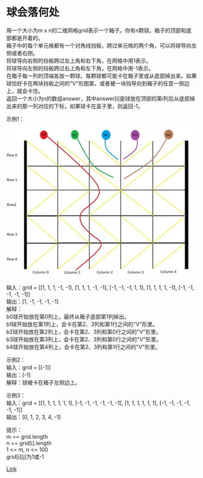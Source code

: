 <h1>球会落何处</h1>

用一个大小为m x n的二维网格grid表示一个箱子。你有n颗球。箱子的顶部和底部都是开着的。</br>
箱子中的每个单元格都有一个对角线挡板，跨过单元格的两个角，可以将球导向左侧或者右侧。</br>
将球导向右侧的挡板跨过左上角和右下角，在网格中用1表示。</br>
将球导向左侧的挡板跨过右上角和左下角，在网格中用-1表示。</br>
在箱子每一列的顶端各放一颗球。每颗球都可能卡在箱子里或从底部掉出来。如果球恰好卡在两块挡板之间的"V"形图案，或者被一块挡导向到箱子的任意一侧边上，就会卡住。</br>
返回一个大小为n的数组answer，其中answer[i]是球放在顶部的第i列后从底部掉出来的那一列对应的下标，如果球卡在盒子里，则返回-1。</br>

示例1：</br>
</br>![](./image/1.jpeg)</br></br>
输入：grid = [[1, 1, 1, -1, -1], [1, 1, 1, -1, -1], [-1, -1, -1, 1, 1], [1, 1, 1, 1, -1], [-1, -1, -1, -1, -1]]</br>
输出：[1, -1, -1, -1, -1]</br>
解释：</br>
b0球开始放在第0列上，最终从箱子底部第1列掉出。</br>
b1球开始放在第1列上，会卡在第2、3列和第1行之间的"V"形里。</br>
b2球开始放在第2列上，会卡在第2、3列和第0行之间的"V"形里。</br>
b3球开始放在第3列上，会卡在第2、3列和第0行之间的"V"形里。</br>
b4球开始放在第4列上，会卡在第2、3列和第1行之间的"V"形里。</br>

示例2：</br>
输入：grid = [[-1]]</br>
输出：[-1]</br>
解释：球被卡在箱子左侧边上。</br>

示例3：</br>
输入：grid = [[1, 1, 1, 1, 1, 1], [-1, -1, -1, -1, -1, -1], [1, 1, 1, 1, 1, 1], [-1, -1, -1, -1, -1, -1]]</br>
输出：[0, 1, 2, 3, 4, -1]</br>

提示：</br>
m == grid.length</br>
n == grid[i].length</br>
1 <= m, n <= 100</br>
grid[i][j]为1或-1</br>

[Link](https://leetcode-cn.com/problems/where-will-the-ball-fall/)